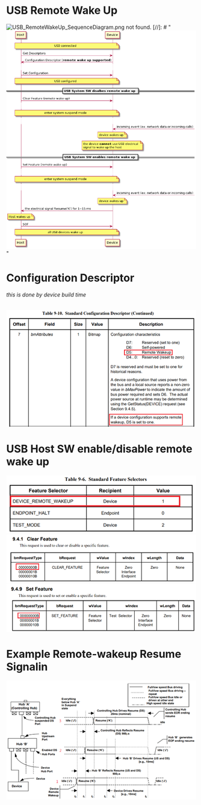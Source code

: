 # USB Remote Wake Up


![USB_RemoteWakeUp_SequenceDiagram.png not found.](https://www.planttext.com/api/plantuml/img/lLInJiCm4Dtz5RSrYMYb3YmHHHL51Oa1YGWnc-JQMatioEUqiF3jd9scj0qLB335yhrxx_dvd2avQLrJbKBKl52vggLsS6_8WQJmFIhSuaRbw4ljIWXj78BPe0tWYzr-2i_P3UH6QymT5a84nk7rldo7denogsfdB8aTCICyCeMPqGkrRAnqokW394H9Oh7oebkvHcXgeAQkZMML98d5Q3JgQMMiTSJte-i0zROdax2LlPF32h8NA1J9rn89JanC9lqppagK5kOe7PD1TDmHY-3rd17KZlUerQM6QjG5LAR0qDN5TJM459JEJQNq4d33NH3XMmeQtTRODHJIIU3KzfXSbYN51xATOD4oUdV4zaGF8W3S2ZjSakHICoH9e24C8M79TsqLAm1ZIIqrhvpPH-IxLtwW_54y-pVnelvrklvM_oBRVuZsTDXzCWVfxQ9xGcegZ0OFWnWMB3J-65z2HQV3cxQlzOkz5zJZ_Fp0i-Tm1Qr7wX8KGamv5VunV080)
[//]: # "![USB_RemoteWakeUp_SequenceDiagram.png not found.](./img/USB_RemoteWakeUp_SequenceDiagram.png)"

# Configuration Descriptor
###### this is done by device build time
![usb_standard_configuration_descriptor.png not found.](./img/usb_standard_configuration_descriptor.png)

# USB Host SW enable/disable remote wake up
![usb_standard_feature_selectors.png not found.](./img/usb_standard_feature_selectors.png)
![usb_clear_feature.png not found.](./img/usb_clear_feature.png)
![usb_set_feature.png not found.](./img/usb_set_feature.png)

# Example Remote-wakeup Resume Signalin
![usb_remote_wakeup_signal.png not found.](./img/usb_remote_wakeup_signal.png)


